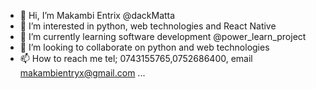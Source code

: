 - 👋 Hi, I’m Makambi Entrix @dackMatta
- 👀 I’m interested in python, web technologies and React Native
- 🌱 I’m currently learning software development @power_learn_project
- 💞️ I’m looking to collaborate on python and web technologies
- 📫 How to reach me tel; 0743155765,0752686400, email makambientryx@gmail.com  ...
  

